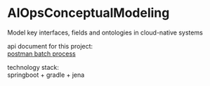 # AIOpsConceptualModeling
Model key interfaces, fields and ontologies in cloud-native systems 
 
api document for this project:  
[postman batch process](https://web.postman.co/collections/13227341-74e83ca5-a87d-4f87-a7fe-93c1443a3375?version=latest&workspace=a715012b-9e66-4a55-82ff-ed90ad1375fd) 

technology stack:  
springboot + gradle + jena  
